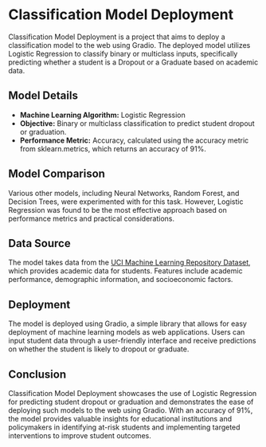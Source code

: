 # Classification Model Deployment

Classification Model Deployment is a project that aims to deploy a classification model to the web using Gradio. The deployed model utilizes Logistic Regression to classify binary or multiclass inputs, specifically predicting whether a student is a Dropout or a Graduate based on academic data.

## Model Details

- **Machine Learning Algorithm:** Logistic Regression
- **Objective:** Binary or multiclass classification to predict student dropout or graduation.
- **Performance Metric:** Accuracy, calculated using the accuracy metric from sklearn.metrics, which returns an accuracy of 91%.

## Model Comparison

Various other models, including Neural Networks, Random Forest, and Decision Trees, were experimented with for this task. However, Logistic Regression was found to be the most effective approach based on performance metrics and practical considerations.

## Data Source

The model takes data from the [UCI Machine Learning Repository Dataset](https://archive.ics.uci.edu/dataset/697/predict+students+dropout+and+academic+success), which provides academic data for students. Features include academic performance, demographic information, and socioeconomic factors.

## Deployment

The model is deployed using Gradio, a simple library that allows for easy deployment of machine learning models as web applications. Users can input student data through a user-friendly interface and receive predictions on whether the student is likely to dropout or graduate.

## Conclusion

Classification Model Deployment showcases the use of Logistic Regression for predicting student dropout or graduation and demonstrates the ease of deploying such models to the web using Gradio. With an accuracy of 91%, the model provides valuable insights for educational institutions and policymakers in identifying at-risk students and implementing targeted interventions to improve student outcomes.
